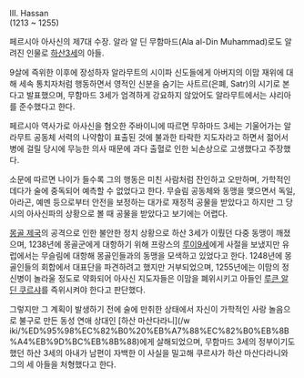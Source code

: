 III. Hassan  
(1213 ~ 1255)

페르시아 아사신의 제7대 수장. 알라 알 딘 무함마드(Ala al-Din Muhammad)로도 알려진 인물로 [하산3세](%ED%95%98%EC%82%B0%203%EC%84%B8.md)의 아들.

9살에 즉위한 이후에 장성하자 알라무트의 시이파 신도들에게 아버지의 이맘 재위에 대해 세속 통치자처럼 행동하면서 영적인 신분을 숨기는
사트르(은폐, Satr)의 시기로 본다고 발표했으며, 무함마드 3세가 엄격하게 강요하지 않았어도 알라무트에서는 샤리아를 준수했다고 한다.  

페르시아 역사가로 아사신을 혐오한 주바이니에 따르면 무하마드 3세는 기울어가는 알라무트 공동체 서력의 나약함이 표출된 것에 불과한 타락한
지도자라고 하면서 젊어서 병에 걸릴 당시에 무능한 의사 때문에 과다 출혈로 인한 뇌손상으로 고생했다고 주장했다.  

소문에 따르면 나이가 들수록 그의 행동은 미친 사람처럼 잔인하고 오만하며, 가학적인데다가 술에 중독되어 예측할 수 없었다고 한다. 무슬림
공동체와 동맹을 맺으면서 독일, 아라곤, 예멘 등으로부터 안전을 보정하는 대가로 재정적 공물을 받았다고 하지만 그 당시의 아사신파의 상황으로
볼 때 공물을 받았다고 보기에는 어렵다.  

[몽골 제국](%EB%AA%BD%EA%B3%A8%20%EC%A0%9C%EA%B5%AD.md)의 공격으로 인한 불안한 정치 상황으로 하산
3세가 이뤘던 다중 동맹이 깨졌으며, 1238년에 몽골군에게 대항하기 위해 프랑스의 [루이9세](%EB%A3%A8%EC%9D%B4%209%EC%84%B8.md)에게 사절을 보냈지만 유럽에서는 무슬림에 대항해 몽골인들과의
동맹을 모색하고 있었다고 한다. 1248년에 몽골인들의 회합에서 대표단을 파견하려고 했지만 거부되었으며, 1255년에는 이맘의 정신병이
놀라울 정도로 약화되어 아사신 지도자들은 이맘을 폐위시키고 아들인 [루큰 알 딘 쿠르샤](%EB%A3%A8%ED%81%B0%20%EC%95%8C%20%EB%94%98%20%EC%BF%A0%EB%A5%B4%EC%83%A4.md)를 즉위시켜야 한다고 판단했다.

그렇지만 그 계획이 발생하기 전에 술에 만취한 상태에서 자신이 가학적인 사랑 놀음으로 불구로 만든 동성 연애 상대인 [하산 마산다라니](/w
iki/%ED%95%98%EC%82%B0%20%EB%A7%88%EC%82%B0%EB%8B%A4%EB%9D%BC%EB%8B%88)에게
살해되었으며, 무함마드 3세의 정부이기도 했던 하산 3세의 아내가 남편이 자백한 이 사실을 밀고해 쿠르샤가 하산 마산다라니와 그의 세 아들을
처형했다고 한다.

